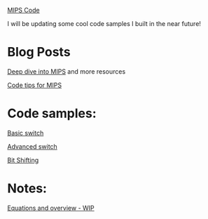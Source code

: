 [MIPS Code](https://github.com/avipars/CS-Resources/tree/main/mips)

I will be updating some cool code samples I built in the near future!


# Blog Posts 
[Deep dive into MIPS](https://tech.aviparshan.com/2022/06/my-dive-into-computer-architecture.html) and more resources 

[Code tips for MIPS](https://tech.aviparshan.com/2022/07/mips-and-little-endians-tips-and-faq-to.html)

# Code samples: 

[Basic switch](https://github.com/avipars/CS-Resources/blob/main/mips/basic_switches.asm)

[Advanced switch](https://github.com/avipars/CS-Resources/blob/main/mips/adv_switches.asm)

[Bit Shifting](https://github.com/avipars/CS-Resources/blob/main/mips/shift.asm)

# Notes:

[Equations and overview - WIP](https://github.com/avipars/CS-Resources/blob/main/mips/notes.md)
